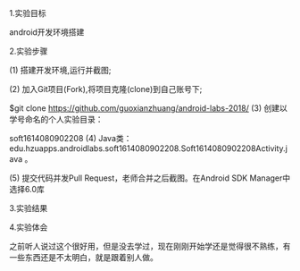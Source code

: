 
1.实验目标

android开发环境搭建

2.实验步骤

(1) 搭建开发环境,运行并截图;

(2) 加入Git项目(Fork),将项目克隆(clone)到自己账号下;

  $git clone https://github.com/guoxianzhuang/android-labs-2018/
(3) 创建以学号命名的个人实验目录：

 soft1614080902208
(4) Java类：edu.hzuapps.androidlabs.soft1614080902208.Soft1614080902208Activity.java 。

(5) 提交代码并发Pull Request，老师合并之后截图。在Android SDK Manager中选择6.0库

3.实验结果



4.实验体会

之前听人说过这个很好用，但是没去学过，现在刚刚开始学还是觉得很不熟练，有一些东西还是不太明白，就是跟着别人做。
